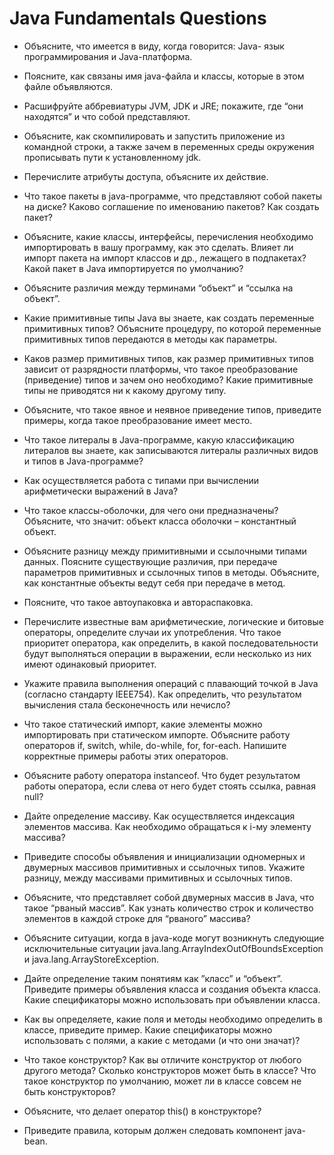 # Java Fundamentals Questions


- Объясните, что имеется в виду, когда говорится: Java-
язык программирования и Java-платформа.


- Поясните, как связаны имя java-файла и классы,
которые в этом файле объявляются.


- Расшифруйте аббревиатуры JVM, JDK и JRE; покажите,
где “они находятся” и что собой представляют.


- Объясните, как скомпилировать и запустить приложение
из командной строки, а также зачем в переменных среды
окружения прописывать пути к установленному jdk.


- Перечислите атрибуты доступа, объясните их действие.


- Что такое пакеты в java-программе, что представляют
собой пакеты на диске? Каково соглашение по
именованию пакетов? Как создать пакет?


- Объясните, какие классы, интерфейсы, перечисления
необходимо импортировать в вашу программу, как это
сделать. Влияет ли импорт пакета на импорт классов и
др., лежащего в подпакетах? Какой пакет в Java
импортируется по умолчанию?


- Объясните различия между терминами “объект” и
“ссылка на объект”.


- Какие примитивные типы Java вы знаете, как создать
переменные примитивных типов? Объясните процедуру,
по которой переменные примитивных типов передаются
в методы как параметры.


- Каков размер примитивных типов, как размер
примитивных типов зависит от разрядности платформы,
что такое преобразование (приведение) типов и зачем
оно необходимо? Какие примитивные типы не
приводятся ни к какому другому типу.


- Объясните, что такое явное и неявное приведение
типов, приведите примеры, когда такое преобразование
имеет место.


- Что такое литералы в Java-программе, какую
классификацию литералов вы знаете, как записываются
литералы различных видов и типов в Java-программе?


- Как осуществляется работа с типами при вычислении
арифметически выражений в Java?


- Что такое классы-оболочки, для чего они
предназначены? Объясните, что значит: объект класса
оболочки – константный объект.


- Объясните разницу между примитивными и ссылочными
типами данных. Поясните существующие различия, при
передаче параметров примитивных и ссылочных типов в
методы. Объясните, как константные объекты ведут
себя при передаче в метод.


- Поясните, что такое автоупаковка и автораспаковка.


- Перечислите известные вам арифметические,
логические и битовые операторы, определите случаи их
употребления. Что такое приоритет оператора, как
определить, в какой последовательности будут
выполняться операции в выражении, если несколько из
них имеют одинаковый приоритет.


- Укажите правила выполнения операций с плавающий
точкой в Java (согласно стандарту IEEE754). Как
определить, что результатом вычисления стала
бесконечность или нечисло?


- Что такое статический импорт, какие элементы можно
импортировать при статическом импорте.
Объясните работу операторов if, switch, while, do-while,
for, for-each. Напишите корректные примеры работы
этих операторов.


- Объясните работу оператора instanceof. Что будет
результатом работы оператора, если слева от него будет
стоять ссылка, равная null?


- Дайте определение массиву. Как осуществляется
индексация элементов массива. Как необходимо
обращаться к i-му элементу массива?


- Приведите способы объявления и инициализации
одномерных и двумерных массивов примитивных и
ссылочных типов. Укажите разницу, между массивами
примитивных и ссылочных типов.


- Объясните, что представляет собой двумерных массив в
Java, что такое “рваный массив”. Как узнать количество
строк и количество элементов в каждой строке для
“рваного” массива?


- Объясните ситуации, когда в java-коде могут возникнуть
следующие исключительные ситуации
java.lang.ArrayIndexOutOfBoundsException и
java.lang.ArrayStoreException.


- Дайте определение таким понятиям как ”класс” и
“объект”. Приведите примеры объявления класса и
создания объекта класса. Какие спецификаторы можно
использовать при объявлении класса.


- Как вы определяете, какие поля и методы необходимо
определить в классе, приведите пример. Какие
спецификаторы можно использовать с полями, а какие с
методами (и что они значат)?


- Что такое конструктор? Как вы отличите конструктор от
любого другого метода? Сколько конструкторов может
быть в классе? Что такое конструктор по умолчанию,
может ли в классе совсем не быть конструкторов?


- Объясните, что делает оператор this() в конструкторе?


- Приведите правила, которым должен следовать
компонент java-bean.